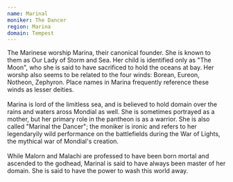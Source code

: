 ```yaml
---
name: Marinal
moniker: The Dancer
region: Marina
domain: Tempest
---
```

The Marinese worship Marina, their canonical founder. She is known to them as Our Lady of Storm and Sea. Her child is identified only as "The Moon", who she is said to have sacrificed to hold the oceans at bay. Her worshp also seems to be related to the four winds: Borean, Eureon, Notheon, Zephyron. Place names in Marina frequently reference these winds as lesser deities.
<br><br>Marina is lord of the limitless sea, and is believed to hold domain over the rains and waters aross Mondial as well. She is sometimes portrayed as a mother, but her primary role in the pantheon is as a warrior. She is also called "Marinal the Dancer"; the moniker is ironic and refers to her legendaryily wild performance on the battlefields during the War of Lights, the mythical war of Mondial's creation.
<br><br>While Malorn and Malachi are professed to have been born mortal and ascended to the godhead, Marinal is said to have always been master of her domain. She is said to have the power to wash this world away.